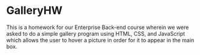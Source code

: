# GalleryHW

This is a homework for our Enterprise Back-end course wherein we were asked to do 
a simple gallery program using HTML, CSS, and JavaScript which allows the user to
hover a picture in order for it to appear in the main box.
